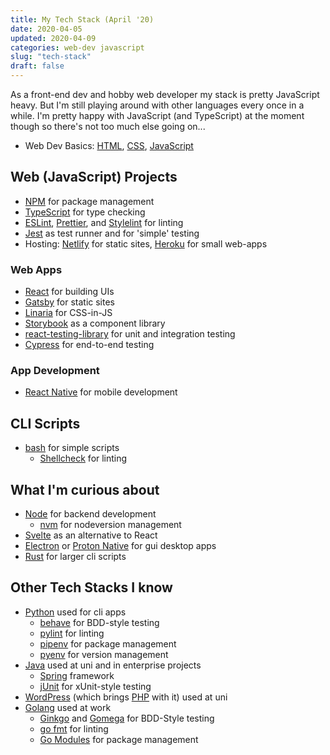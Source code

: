 ```yaml
---
title: My Tech Stack (April '20)
date: 2020-04-05
updated: 2020-04-09
categories: web-dev javascript
slug: "tech-stack"
draft: false
---
```


As a front-end dev and hobby web developer my stack is pretty JavaScript heavy. But I'm still playing around with other languages every once in a while. I'm pretty happy with JavaScript (and TypeScript) at the moment though so there's not too much else going on...

* Web Dev Basics: [HTML](https://developer.mozilla.org/en-US/docs/Web/HTML), [CSS](https://developer.mozilla.org/en-US/docs/Web/CSS), [JavaScript](https://developer.mozilla.org/de/docs/Web/JavaScript)

## Web (JavaScript) Projects
* [NPM](https://docs.npmjs.com/) for package management
* [TypeScript](https://www.typescriptlang.org/) for type checking
* [ESLint](https://eslint.org/), [Prettier](https://prettier.io/), and [Stylelint](https://stylelint.io/) for linting
* [Jest](https://jestjs.io/) as test runner and for 'simple' testing
* Hosting: [Netlify](https://www.netlify.com/) for static sites, [Heroku](https://www.heroku.com/) for small web-apps

### Web Apps
* [React](https://reactjs.org/) for building UIs
* [Gatsby](https://www.gatsbyjs.org/) for static sites
* [Linaria](https://linaria.now.sh/) for CSS-in-JS
* [Storybook](https://storybook.js.org/) as a component library
* [react-testing-library](https://testing-library.com/docs/react-testing-library/intro) for unit and integration testing
* [Cypress](https://www.cypress.io/) for end-to-end testing

### App Development
* [React Native](https://facebook.github.io/react-native/) for mobile development


## CLI Scripts
* [bash](https://www.gnu.org/software/bash/) for simple scripts
  * [Shellcheck](https://www.shellcheck.net/) for linting


## What I'm curious about
* [Node](https://nodejs.org/) for backend development
  * [nvm](https://github.com/creationix/nvm) for nodeversion management
* [Svelte](https://svelte.dev/) as an alternative to React
* [Electron](https://electronjs.org/) or [Proton Native](https://proton-native.js.org/#/) for gui desktop apps
* [Rust](https://www.rust-lang.org/) for larger cli scripts


## Other Tech Stacks I know
* [Python](https://www.python.org/) used for cli apps
  * [behave](https://github.com/behave/behave) for BDD-style testing
  * [pylint](https://www.pylint.org/) for linting
  * [pipenv](https://github.com/pypa/pipenv) for package management
  * [pyenv](https://github.com/pyenv/pyenv) for version management
* [Java](https://www.oracle.com/technetwork/java/javase/overview/index.html) used at uni and in enterprise projects
  * [Spring](https://spring.io/) framework
  * [jUnit](https://junit.org/junit5/) for xUnit-style testing
* [WordPress](https://wordpress.org/) (which brings [PHP](https://secure.php.net/) with it) used at uni
* [Golang](https://golang.org/) used at work
  * [Ginkgo](https://onsi.github.io/ginkgo/) and [Gomega](https://onsi.github.io/gomega/) for BDD-Style testing
  * [go fmt](https://golang.org/cmd/gofmt/) for linting
  * [Go Modules](https://github.com/golang/go/wiki/Modules) for package management
